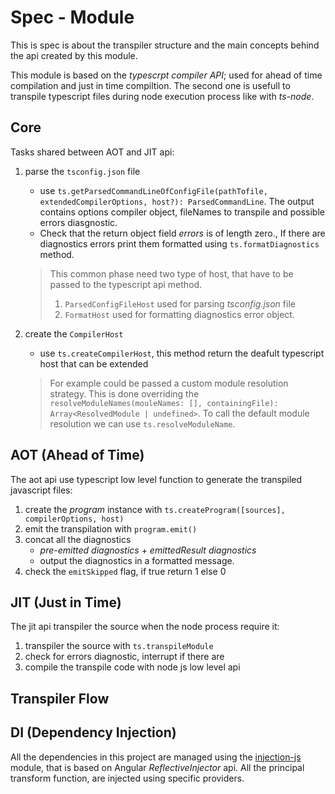 # Spec - Module

This is spec is about the transpiler structure and the main concepts behind the api
created by this module.

This module is based on the _typescrpt compiler API_; used for ahead of time compilation
and just in time compiltion. The second one is usefull to transpile typescript files during
node execution process like with _ts-node_.

## Core

Tasks shared between AOT and JIT api:

1. parse the `tsconfig.json` file
    - use `ts.getParsedCommandLineOfConfigFile(pathTofile, extendedCompilerOptions, host?): ParsedCommandLine`. The output contains
    options compiler object, fileNames to transpile and possible errors diasgnostic.
    - Check that the return object field _errors_ is of length zero., If there are  diagnostics errors print them formatted
    using `ts.formatDiagnostics` method.

    > This common phase need two type of host, that have to be passed to the typescript api method.
    > 1. `ParsedConfigFileHost` used for parsing _tsconfig.json_ file
    > 2. `FormatHost` used for formatting diagnostics error object.

2. create the `CompilerHost`
    - use `ts.createCompilerHost`, this method return the deafult typescript host that can be extended
    > For example could be passed a custom module resolution strategy.
    > This is done overriding the `resolveModuleNames(mouleNames: [], containingFile): Array<ResolvedModule | undefined>`.
    > To call the default module resolution we can use `ts.resolveModuleName`.

## AOT (Ahead of Time)
The aot api use typescript low level function to generate the transpiled javascript files:

1. create the _program_ instance with `ts.createProgram([sources], compilerOptions, host)`
2. emit the transpilation with `program.emit()`
3. concat all the diagnostics
    - _pre-emitted diagnostics_ + _emittedResult diagnostics_
    - output the diagnostics in a formatted message.
4. check the `emitSkipped` flag, if true return 1 else 0

## JIT (Just in Time)
The jit api transpiler the source when the node process require it:

1. transpiler the source with `ts.transpileModule`
2. check for errors diagnostic, interrupt if there are
3. compile the transpile code with node js low level api

## Transpiler Flow

## DI (Dependency Injection)

All the dependencies in this project are managed using the [injection-js](https://github.com/mgechev/injection-js)
module, that is based on Angular _ReflectiveInjector_ api.
All the principal transform function, are injected using specific providers.
